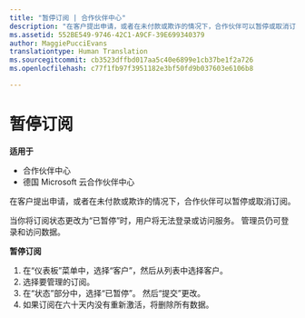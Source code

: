 ```yaml
---
title: "暂停订阅 | 合作伙伴中心"
description: "在客户提出申请，或者在未付款或欺诈的情况下，合作伙伴可以暂停或取消订阅。"
ms.assetid: 552BE549-9746-42C1-A9CF-39E699340379
author: MaggiePucciEvans
translationtype: Human Translation
ms.sourcegitcommit: cb3523dffbd017aa5c40e6899e1cb37be1f2a726
ms.openlocfilehash: c77f1fb97f3951182e3bf50fd9b037603e6106b8

---
```


# 暂停订阅

**适用于**

-  合作伙伴中心
-  德国 Microsoft 云合作伙伴中心

在客户提出申请，或者在未付款或欺诈的情况下，合作伙伴可以暂停或取消订阅。

当你将订阅状态更改为“已暂停”时，用户将无法登录或访问服务。 管理员仍可登录和访问数据。

**暂停订阅**

1.  在“仪表板”菜单中，选择“客户”，然后从列表中选择客户。
2.  选择要管理的订阅。
3.  在“状态”部分中，选择“已暂停”。 然后“提交”更改。
4.  如果订阅在六十天内没有重新激活，将删除所有数据。



<!--HONumber=Jan17_HO2-->


